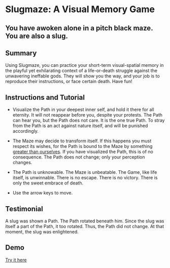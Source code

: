 # Slugmaze: A Visual Memory Game #

## You have awoken alone in a pitch black maze. You are also a slug. ##

## Summary ##
  Using Slugmaze, you can practice your short-term visual-spatial memory in the
  playful yet exhilarating context of a life-or-death struggle against the
  unwavering ineffable gods. They will show you the way, and your job
  is to reproduce their instructions, or face certain death. Have fun!

## Instructions and Tutorial ##
  * Visualize the Path in your deepest inner self, and hold it there for
  all eternity. It will not reappear before you, despite your protests. The Path
  can hear you, but the Path does not care. It is the one true Path. To stray
  from the Path is an act against nature itself, and will be punished accordingly.

  * The Maze may decide to transform itself. If this happens you must respect its
  wishes, for the Path is bound to the Maze by something
  [greater than ourselves](https://en.wikipedia.org/wiki/Affine_transformation).
  If you have visualized the Path, this is of no consequence. The Path
  does not change; only your perception changes.

  * The Path is unknowable. The Maze is unbeatable. The Game, like life itself,
    is unwinnable. There is no escape. There is no victory. There is only the
    sweet embrace of death.

  * Use the arrow keys to move.

## Testimonial ##
  A slug was shown a Path. The Path rotated beneath him. Since the slug was
  itself a part of the Path, it too rotated. Thus, the Path did not change. At
  that moment, the slug was enlightened.

## Demo ##
  [Try it here](http://slugmaze.herokuapp.com/)
